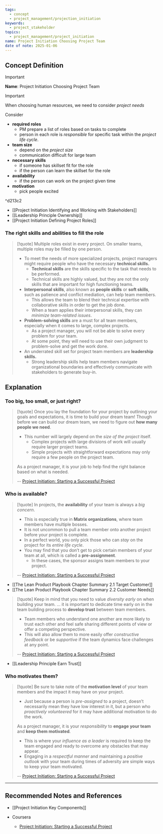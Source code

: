 ```yaml
---
tags:
  - concept
  - project_management/projection_initiation
keywords:
  - project_stakeholder
topics:
  - project_management/project_initiation
name: Project Initiation Choosing Project Team
date of note: 2025-01-06
---
```


## Concept Definition

>[!important]
>**Name**: Project Initiation Choosing Project Team

>[!important]
>When choosing human resources, we need to consider *project needs*
>
>Consider
>- **required roles** 
>	- PM prepare a list of roles based on tasks to complete
>	- person in each role is *responsible* for specific task within the *project life cycle*.
>- **team size**
>	- depend on the *project size*
>	- communication difficult for large team
>- **necessary skills**
>	- if someone has skillset fit for the role
>	- if the person can learn the skillset for the role
>- **availability**
>	- if the person can work on the project given time 
>- **motivation**
>	- pick people excited

^d213c2

- [[Project Initiation Identifying and Working with Stakeholders]]
- [[Leadership Principle Ownership]]
- [[Project Initiation Defining Project Roles]]

### The right skills and abilities to fill the role

>[!quote]
>Multiple roles exist in every project. On smaller teams, multiple roles may be filled by one person. 
>
>- To meet the needs of more specialized projects, project managers might require people who have the necessary **technical skills.** 
>	- **Technical skills** are the skills specific to the task that needs to be performed.
>	- Technical skills are highly valued, but they are not the only skills that are important for high functioning teams. 
>- **Interpersonal skills**, also known as **people skills** or **soft skills**, such as patience and conflict mediation, can help team members. 
>	- This allows the team to blend their technical expertise with collaborative skills in order to get the job done. 
>	- When a team applies their interpersonal skills, they can *minimize team-related issues*.
>- **Problem-solving skills** are a must for all team members, especially when it comes to large, complex projects. 
>	- As a project manager, you will not be able to solve every problem for your team. 
>	- At some point, they will need to use their own judgment to problem-solve and get the work done.
>- An underrated skill set for project team members are **leadership skills.**
>	- Strong leadership skills help team members navigate organizational boundaries and effectively communicate with stakeholders to generate buy-in.



## Explanation

### Too big, too small, or just right?

>[!quote]
>Once you lay the foundation for your project by outlining your goals and expectations, it is time to build your dream team! Though before we can build our dream team, we need to figure out **how many people we need**. 
>- This number will largely depend on the *size of the project* itself. 
>	- Complex projects with large divisions of work will usually require larger project teams. 
>	- Simple projects with straightforward expectations may only require a few people on the project team. 
>
>As a project manager, it is your job to help find the right balance based on what is needed.
>
>-- [Project Initiation: Starting a Successful Project](https://www.coursera.org/learn/project-initiation-google/home/welcome)

### Who is available?

>[!quote]
>In projects, the **availability** of your team is always a *big concern*. 
>- This is especially true in **Matrix organizations**, where team members have multiple bosses. 
>- It is not uncommon to pull a team member onto another project before your project is complete. 
>- In a perfect world, you only pick those who can *stay* on the project for its *entire life cycle*. 
>- You may find that you don’t get to pick certain members of your team at all, which is called a **pre-assignment**. 
>	- In these cases, the sponsor assigns team members to your project.
>
>-- [Project Initiation: Starting a Successful Project](https://www.coursera.org/learn/project-initiation-google/home/welcome)

- [[The Lean Product Playbook Chapter Summary 2.1 Target Customer]]
- [[The Lean Product Playbook Chapter Summary 2.2 Customer Needs]]


>[!quote]
>Keep in mind that you need to value *diversity early* on when building your team.
>...
>it is important to dedicate time early on in the team building process to **develop trust** between team members. 
>- Team members who understand one another are more likely to trust each other and feel safe sharing different points of view or offer a competing perspective. 
>- This will also allow them to more easily offer *constructive feedback* or be *supportive* if the team dynamics face challenges at any point.
>
>-- [Project Initiation: Starting a Successful Project](https://www.coursera.org/learn/project-initiation-google/home/welcome)

- [[Leadership Principle Earn Trust]]

### Who motivates them?

>[!quote]
>Be sure to take note of the **motivation level** of your team members and the impact it may have on your project. 
>- Just because a person is *pre-assigned* to a project, doesn’t necessarily mean they have low interest in it, but a person who *proactively volunteered* for it may have additional motivation to do the work.
>  
>As a project manager, it is your *responsibility* to **engage your team** and **keep them motivated**. 
>- This is where your *influence as a leader* is required to keep the team engaged and ready to overcome any obstacles that may appear. 
>- Engaging in a *respectful manner* and maintaining a *positive outlook* with your team during times of adversity are simple ways to keep your team motivated.
>  
>  
>-- [Project Initiation: Starting a Successful Project](https://www.coursera.org/learn/project-initiation-google/home/welcome)  





-----------
##  Recommended Notes and References

- [[Project Initiation Key Components]]


- Coursera
	- [Project Initiation: Starting a Successful Project](https://www.coursera.org/learn/project-initiation-google/home/welcome)
